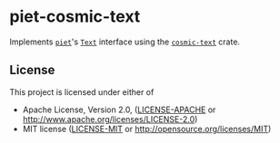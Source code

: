 # piet-cosmic-text

Implements [`piet`]'s [`Text`] interface using the [`cosmic-text`] crate.

[`piet`]: https://crates.io/crates/piet
[`Text`]: https://docs.rs/piet/latest/piet/trait.Text.html
[`cosmic-text`]: https://crates.io/crates/cosmic-text

## License

This project is licensed under either of

  * Apache License, Version 2.0, ([LICENSE-APACHE](LICENSE-APACHE) or http://www.apache.org/licenses/LICENSE-2.0)
  * MIT license ([LICENSE-MIT](LICENSE-MIT) or http://opensource.org/licenses/MIT)
